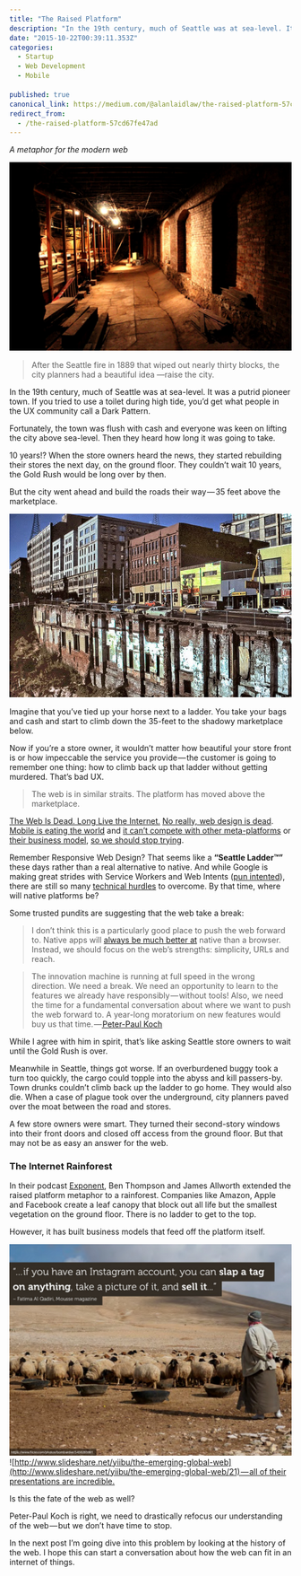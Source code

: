 ```yaml
---
title: "The Raised Platform"
description: "In the 19th century, much of Seattle was at sea-level. It was a putrid pioneer town. If you tried to use a toilet during high tide, you’d get what people in the UX community call a Dark Pattern…"
date: "2015-10-22T00:39:11.353Z"
categories: 
  - Startup
  - Web Development
  - Mobile

published: true
canonical_link: https://medium.com/@alanlaidlaw/the-raised-platform-57cd67fe47ad
redirect_from:
  - /the-raised-platform-57cd67fe47ad
---
```


_A metaphor for the modern web_

![The Seattle Underground, where I heard this probably exaggerated possibly fabricated story.](./asset-1.jpeg)

> After the Seattle fire in 1889 that wiped out nearly thirty blocks, the city planners had a beautiful idea —raise the city.

In the 19th century, much of Seattle was at sea-level. It was a putrid pioneer town. If you tried to use a toilet during high tide, you’d get what people in the UX community call a Dark Pattern.

Fortunately, the town was flush with cash and everyone was keen on lifting the city above sea-level. Then they heard how long it was going to take.

10 years!? When the store owners heard the news, they started rebuilding their stores the next day, on the ground floor. They couldn’t wait 10 years, the Gold Rush would be long over by then.

But the city went ahead and build the roads their way — 35 feet above the marketplace.

![](./asset-2.png)

Imagine that you’ve tied up your horse next to a ladder. You take your bags and cash and start to climb down the 35-feet to the shadowy marketplace below.

Now if you’re a store owner, it wouldn’t matter how beautiful your store front is or how impeccable the service you provide — the customer is going to remember one thing: how to climb back up that ladder without getting murdered. That’s bad UX.

> The web is in similar straits. The platform has moved above the marketplace.

[The Web Is Dead. Long Live the Internet.](http://www.wired.com/2010/08/ff_webrip/) [No really, web design is dead](http://uxmag.com/articles/why-web-design-is-dead). [Mobile is eating the world](https://vimeo.com/130722577) and [it can’t compete with other meta-platforms](https://medium.com/@paul_kinlan/rise-of-the-meta-platforms-and-the-new-web-browser-a93dcdd9dad#.k8oarzgh3) or [their business model](http://www.theverge.com/2015/9/17/9338963/welcome-to-hell-apple-vs-google-vs-facebook-and-the-slow-death-of-the-web), [so we should stop trying](http://www.quirksmode.org/blog/archives/2015/07/stop_pushing_th.html).

Remember Responsive Web Design? That seems like a **“Seattle Ladder™”** these days rather than a real alternative to native. And while Google is making great strides with Service Workers and Web Intents ([pun intented](https://medium.com/google-developers/deep-web-app-linking-41667fe69c80#.v5k47dxv0)), there are still so many [technical hurdles](https://paul.kinlan.me/be-instant-and-engaging-on-the-mobile-web/) to overcome. By that time, where will native platforms be?

Some trusted pundits are suggesting that the web take a break:

> I don’t think this is a particularly good place to push the web forward to. Native apps will [always be much better at](http://www.quirksmode.org/blog/archives/2015/05/web_vs_native_l.html) native than a browser. Instead, we should focus on the web’s strengths: simplicity, URLs and reach.

> The innovation machine is running at full speed in the wrong direction. We need a break. We need an opportunity to learn to the features we already have responsibly — without tools! Also, we need the time for a fundamental conversation about where we want to push the web forward to. A year-long moratorium on new features would buy us that time. —[ Peter-Paul Koch](http://www.quirksmode.org/blog/archives/2015/07/stop_pushing_th.html)

While I agree with him in spirit, that’s like asking Seattle store owners to wait until the Gold Rush is over.

Meanwhile in Seattle, things got worse. If an overburdened buggy took a turn too quickly, the cargo could topple into the abyss and kill passers-by. Town drunks couldn’t climb back up the ladder to go home. They would also die. When a case of plague took over the underground, city planners paved over the moat between the road and stores.

A few store owners were smart. They turned their second-story windows into their front doors and closed off access from the ground floor. But that may not be as easy an answer for the web.

### The Internet Rainforest

In their podcast [Exponent](http://exponent.fm/episode-012-the-internet-rainforest/), Ben Thompson and James Allworth extended the raised platform metaphor to a rainforest. Companies like Amazon, Apple and Facebook create a leaf canopy that block out all life but the smallest vegetation on the ground floor. There is no ladder to get to the top.

However, it has built business models that feed off the platform itself.

![](./asset-3.png)![[http://www.slideshare.net/yiibu/the-emerging-global-web](http://www.slideshare.net/yiibu/the-emerging-global-web/21) — all of their presentations are incredible.](./asset-4.png)

Is this the fate of the web as well?

Peter-Paul Koch is right, we need to drastically refocus our understanding of the web — but we don’t have time to stop.

In the next post I’m going dive into this problem by looking at the history of the web. I hope this can start a conversation about how the web can fit in an internet of things.
